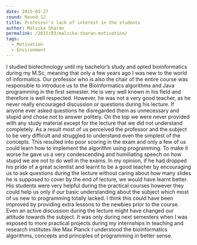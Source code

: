 ```yaml
---
date: 2015-03-27
round: Round 12
title: Professor's lack of interest in the students
author: Malvika Sharan
permalink: /2015/03/malvika-sharan-motivation/
tags:
  - Motivation
  - Environment
---
```

I studied biotechnology until my bachelor’s study and opted bioinformatics during my M.Sc, meaning that only a few years ago I was new to the world of informatics. Our professor who is also the chair of the entire course was responsible to introduce us to the Bioinformatics algorithms and Java programming in the first semester. He is very well known in his field and therefore is well respected. However, he was not a very good teacher, as he never really encouraged discussion or questions during his lecture. If anyone ever asked questions he disregarded them as unnecessary and stupid and chose not to answer politely. On the top we were never provided with any study material except for the lecture that we did not understand completely. As a result most of us perceived the professor and the subject to be very difficult and struggled to understand even the simplest of the concepts. This resulted into poor scoring in the exam and only a few of us could learn how to implement the algorithm using programming. To make it worse he gave us a very condescending and humiliating speech on how stupid we are not to do well in the exams. 
In my opinion, if he had dropped his pride of a great scientist and learnt to be a good teacher by encouraging us to ask questions during the lecture without caring about how many slides he is supposed to cover by the end of lecture, we would have learnt better. His students were very helpful during the practical courses however they could help us only if our basic understanding about the subject which most of us new to programming totally lacked. I think this could have been improved by providing extra lessons to the newbies prior to the course. Even an active discussion during the lecture might have changed our attitude towards the subject.
It was only during next semesters when I was exposed to more practical projects during my internships in teaching and research institutes like Max Planck I understood the bioinformatics algorithms, concepts and principles of programming in better sense.
